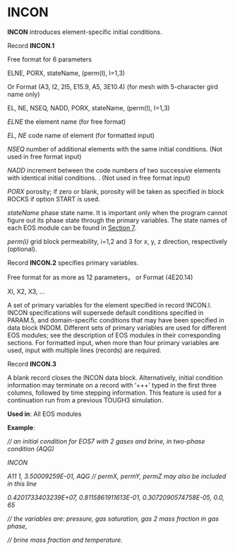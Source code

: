 # INCON

**INCON**            introduces element-specific initial conditions.

&#x20;Record **INCON.1**

&#x20;                      Free format for 6 parameters

&#x20;                      ELNE, PORX, stateName, (perm(I), I=1,3)

&#x20;                      Or Format (A3, I2, 2I5, E15.9, A5, 3E10.4) (for mesh with 5-character gird name only)

&#x20;                      EL, NE, NSEQ, NADD, PORX, stateName, (perm(I), I=1,3)

_ELNE_             the element name (for free format)

_EL_, _NE_           code name of element (for formatted input)

_NSEQ_            number of additional elements with the same initial conditions. (Not used in free format input)

_NADD_            increment between the code numbers of two successive elements with identical initial conditions. . (Not used in free format input)

_PORX_            porosity; if zero or blank, porosity will be taken as specified in block ROCKS if option START is used.

_stateName_    phase state name. It is important only when the program cannot figure out its phase state through the primary variables. The state names of each EOS module can be found in [Section 7](../../process-modeling/).

_perm(i)_   grid block permeability, i=1,2 and 3 for x, y, z direction, respectively (optional).

Record **INCON.2**        specifies primary variables.

&#x20;                      Free format for as more as 12 parameters， or Format (4E20.14)

&#x20;                      Xl, X2, X3, ...

A set of primary variables for the element specified in record INCON.l. INCON specifications will supersede default conditions specified in PARAM.5, and domain-specific conditions that may have been specified in data block INDOM. Different sets of primary variables are used for different EOS modules; see the description of EOS modules in their corresponding sections. For formatted input, when more than four primary variables are used, input with multiple lines (records) are required.

&#x20;Record **INCON.3**

A blank record closes the INCON data block. Alternatively, initial condition information may terminate on a record with ‘+++’ typed in the first three columns, followed by time stepping information. This feature is used for a continuation run from a previous TOUGH3 simulation.

**Used in**: All EOS modules

**Example**:

_// an initial condition for EOS7 with 2 gases and brine, in two-phase condition (AQG)_

_INCON_

_A11 1, 3.50009259E-01, AQG                     // permX, permY, permZ may also be included in this line_       &#x20;

_0.4201733403239E+07, 0.8115861911613E-01, 0.3072090574758E-05, 0.0, 65_&#x20;

_// the variables are: pressure, gas saturation, gas 2 mass fraction in  gas phase,_&#x20;

_// brine mass fraction and temperature._
